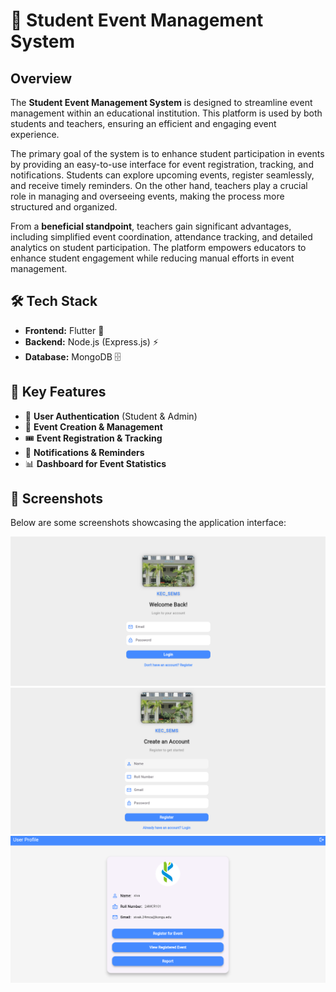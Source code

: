 # 🎉 Student Event Management System

## Overview
The **Student Event Management System** is designed to streamline event management within an educational institution. This platform is used by both students and teachers, ensuring an efficient and engaging event experience. 

The primary goal of the system is to enhance student participation in events by providing an easy-to-use interface for event registration, tracking, and notifications. Students can explore upcoming events, register seamlessly, and receive timely reminders. On the other hand, teachers play a crucial role in managing and overseeing events, making the process more structured and organized. 

From a **beneficial standpoint**, teachers gain significant advantages, including simplified event coordination, attendance tracking, and detailed analytics on student participation. The platform empowers educators to enhance student engagement while reducing manual efforts in event management.

## 🛠 Tech Stack
- **Frontend:** Flutter 🚀
- **Backend:** Node.js (Express.js) ⚡
- **Database:** MongoDB 🗄️

## 🌟 Key Features
- 🔐 **User Authentication** (Student & Admin)
- 📝 **Event Creation & Management**
- 🎟️ **Event Registration & Tracking**
- 📢 **Notifications & Reminders**
- 📊 **Dashboard for Event Statistics**

## 📸 Screenshots
Below are some screenshots showcasing the application interface:

![Screenshot 1](https://github.com/sivasks2004/Student_Event_Management_System_SEMS/blob/main/Screenshots_/Screenshot%202025-03-17%20091559.png)
![Screenshot 2](https://github.com/sivasks2004/Student_Event_Management_System_SEMS/blob/main/Screenshots_/Screenshot%202025-03-17%20091619.png)
![Screenshot 3](https://github.com/sivasks2004/Student_Event_Management_System_SEMS/blob/main/Screenshots_/Screenshot%202025-03-17%20091651.png)
